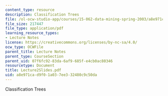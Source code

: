 ```yaml
---
content_type: resource
description: Classification Trees
file: /ol-ocw-studio-app/courses/15-062-data-mining-spring-2003/a8e971cad9f01a037ee332480c9c50da_Lecture2Slides.pdf
file_size: 217447
file_type: application/pdf
learning_resource_types:
- Lecture Notes
license: https://creativecommons.org/licenses/by-nc-sa/4.0/
ocw_type: OCWFile
parent_title: Lecture Notes
parent_type: CourseSection
parent_uid: 07f6fc92-83da-6af9-685f-e4cb0ac80346
resourcetype: Document
title: Lecture2Slides.pdf
uid: a8e971ca-d9f0-1a03-7ee3-32480c9c50da
---
```

Classification Trees